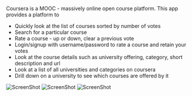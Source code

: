 Coursera is a MOOC - massively online open course platform. 
This app provides a platform to

* Quickly look at the list of courses sorted by number of votes
* Search for a particular course
* Rate a course - up or down, clear a previous vote
* Login/signup with username/password to rate a course and retain your votes
* Look at the course details such as university offering, category, short description and url
* Look at a list of all universities and categories on coursera
* Drill down on a university to see which courses are offered by it

![ScreenShot](https://raw.github.com/prolificcoder/coursera-ratings/master/screenshots/course_details.png)
![ScreenShot](https://raw.github.com/prolificcoder/coursera-ratings/master/screenshots/course_list.png)
![ScreenShot](https://raw.github.com/prolificcoder/coursera-ratings/master/screenshots/university_search.png)
